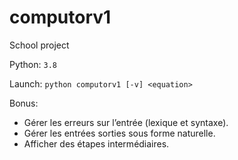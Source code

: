 # computorv1

School project

Python: `3.8`

Launch:
`python computorv1 [-v] <equation>`

Bonus:

- Gérer les erreurs sur l’entrée (lexique et syntaxe).
- Gérer les entrées sorties sous forme naturelle.
- Afficher des étapes intermédiaires.
